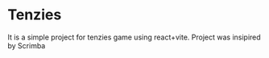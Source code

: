 # Tenzies
It is a simple project for tenzies game using react+vite. Project was insipired by Scrimba
